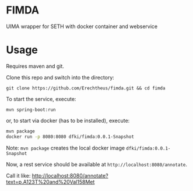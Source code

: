 # FIMDA
UIMA wrapper for SETH with docker container and webservice

# Usage

Requires maven and git.

Clone this repo and switch into the directory:

`git clone https://github.com/Erechtheus/fimda.git && cd fimda`

To start the service, execute:

`mvn spring-boot:run`

or, to start via docker (has to be installed), execute:

```bash
mvn package
docker run -p 8080:8080 dfki/fimda:0.0.1-Snapshot
```

Note: `mvn package` creates the local docker image `dfki/fimda:0.0.1-Snapshot`

Now, a rest service should be available at `http://localhost:8080/annotate`.

Call it like: [http://localhost:8080/annotate?text=p.A123T%20and%20Val158Met](http://localhost:8080/annotate?text=p.A123T%20and%20Val158Met)


